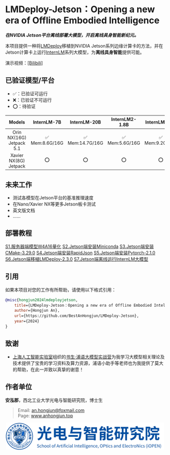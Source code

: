 # LMDeploy-Jetson：Opening a new era of Offline Embodied Intelligence

***在NVIDIA Jetson平台离线部署大模型，开启离线具身智能新纪元。***

本项目提供一种将[LMDeploy](https://github.com/InternLM/lmdeploy)移植到NVIDIA Jetson系列边缘计算卡的方法，并在Jetson计算卡上运行[InternLM](https://github.com/InternLM/InternLM)系列大模型，为**离线具身智能**提供可能。

演示视频：[[Bilibili]](https://www.bilibili.com/video/BV1iC411x76Q/)

## 已验证模型/平台

* ✅：已验证可运行
* ❌：已验证不可运行
* ⭕️：待验证

|Models|InternLM-7B|InternLM-20B|InternLM2-1.8B|InternLM2-7B|InternLM2-20B|
|:-:|:-:|:-:|:-:|:-:|:-:|
|Orin NX(16G)<br>Jetpack 5.1|✅<br>Mem:8.6G/16G|✅<br>Mem:14.7G/16G|✅<br>Mem:5.6G/16G|✅<br>Mem:9.2G/16G|✅<br>Mem:14.8G/16G|
|Xavier NX(8G)<br>Jetpack |⭕️|⭕️|⭕️|⭕️|⭕️|

## 未来工作
* 测试各模型在Jetson平台的基准推理速度
* 在Nano/Xavier NX等更多Jetson板卡测试
* 英文版文档
* ……

## 部署教程
[S1.服务器端模型W4A16量化](./zh/s1.md)
[S2.Jetson端安装Miniconda](./zh/s2.md)
[S3.Jetson端安装CMake-3.29.0](./zh/s3.md)
[S4.Jetson端安装RapidJson](./zh/s4.md)
[S5.Jetson端安装Pytorch-2.1.0](./zh/s5.md)
[S6.Jetson端移植LMDeploy-2.3.0](./zh/s6.md)
[S7.Jetson端离线运行InternLM大模型](./zh/s7.md)

## 引用

如果本项目对您的工作有所帮助，请使用以下格式引用：

```bibtex
@misc{hongjun2024lmdeployjetson,
    title={LMDeploy-Jetson：Opening a new era of Offline Embodied Intelligence},
    author={Hongjun An},
    url={https://github.com/BestAnHongjun/LMDeploy-Jetson},
    year={2024}
}
```

## 致谢

* [上海人工智能实验室](https://www.shlab.org.cn/)组织的[书生·浦语大模型实战营](https://github.com/InternLM/tutorial/)为我学习大模型相关理论及技术提供了宝贵的学习资料及算力资源，浦语小助手等老师也为我提供了莫大的帮助，在此一并致以真挚的谢意！

## 作者单位

**安泓郡**，西北工业大学光电与智能研究院，博士生
> Email: an.hongjun@foxmail.com \
> Page: www.anhongjun.top

<div align="center">
<img src="./attach/logo.jpg" width="500px">
</div>